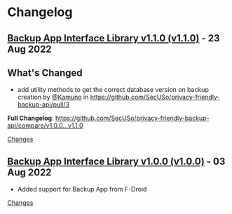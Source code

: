 # Changelog

<a name="v1.1.0"></a>
## [Backup App Interface Library v1.1.0 (v1.1.0)](https://github.com/SecUSo/privacy-friendly-backup-api/releases/tag/v1.1.0) - 23 Aug 2022

## What's Changed
* add utility methods to get the correct database version on backup creation by [@Kamuno](https://github.com/Kamuno) in https://github.com/SecUSo/privacy-friendly-backup-api/pull/3

**Full Changelog**: https://github.com/SecUSo/privacy-friendly-backup-api/compare/v1.0.0...v1.1.0

[Changes][v1.1.0]


<a name="v1.0.0"></a>
## [Backup App Interface Library v1.0.0 (v1.0.0)](https://github.com/SecUSo/privacy-friendly-backup-api/releases/tag/v1.0.0) - 03 Aug 2022

- Added support for Backup App from F-Droid

[Changes][v1.0.0]


[v1.1.0]: https://github.com/SecUSo/privacy-friendly-backup-api/compare/v1.0.0...v1.1.0
[v1.0.0]: https://github.com/SecUSo/privacy-friendly-backup-api/tree/v1.0.0

 <!-- Generated by https://github.com/rhysd/changelog-from-release -->
